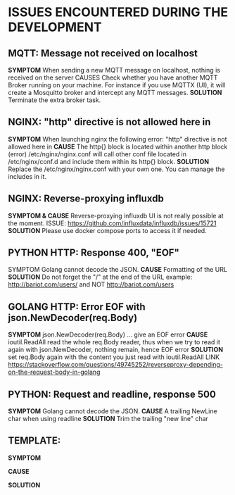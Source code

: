 # ISSUES ENCOUNTERED DURING THE DEVELOPMENT

## MQTT: Message not received on localhost

**SYMPTOM**
When sending a new MQTT message on localhost, nothing is received on the server
CAUSES
Check whether you have another MQTT Broker running on your machine.
For instance if you use MQTTX (UI), it will create a Mosquitto broker
and intercept any MQTT messages.
**SOLUTION**
Terminate the extra broker task.

## NGINX: "http" directive is not allowed here in

**SYMPTOM**
When launching nginx the following error: "http" directive is not allowed here in
**CAUSE**
The http{} block is located within another http block (error)
/etc/nginx/nginx.conf will call other conf file located in /etc/nginx/conf.d and
include them within its http{} block.
**SOLUTION**
Replace the /etc/nginx/nginx.conf with your own one.
You can manage the includes in it.

## NGINX: Reverse-proxying influxdb

**SYMPTOM & CAUSE**
Reverse-proxying influxdb UI is not really possible at the moment.
ISSUE: https://github.com/influxdata/influxdb/issues/15721
**SOLUTION**
Please use docker compose ports to access it if needed.

## PYTHON HTTP: Response 400, "EOF"

SYMPTOM
Golang cannot decode the JSON.
**CAUSE**
Formatting of the URL
**SOLUTION**
Do not forget the "/" at the end of the URL example:
http://bariot.com/users/ and NOT http://bariot.com/users

## GOLANG HTTP: Error EOF with json.NewDecoder(req.Body)

**SYMPTOM**
json.NewDecoder(req.Body) ... give an EOF error
**CAUSE**
ioutil.ReadAll read the whole req.Body reader, thus when we try to
read it again with json.NewDecoder, nothing remain, hence EOF error
**SOLUTION**
set req.Body again with the content you just read with ioutil.ReadAll
LINK
https://stackoverflow.com/questions/49745252/reverseproxy-depending-on-the-request-body-in-golang

## PYTHON: Request and readline, response 500

**SYMPTOM**
Golang cannot decode the JSON.
**CAUSE**
A trailing NewLine char when using readline
**SOLUTION**
Trim the trailing "new line" char

## TEMPLATE:

**SYMPTOM**

**CAUSE**

**SOLUTION**
